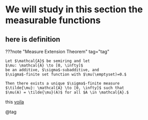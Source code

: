 # We will study in this section the measurable functions
## here is definition

???note "Measure Extension Theorem" tag="tag"

    Let $\mathcal{A}$ be semiring and let 
    $\mu: \mathcal{A} \to [0, \infty]$
    be an additive, $\sigma$-subadditive, and
    $\sigma$-finite set function with $\mu(\emptyset)=0.$

    Then there exists a unique $\sigma$-finite measure
    $\tilde{\mu}: \mathcal{A} \to [0, \infty]$ such that
    $\mu(A) = \tilde{\mu}(A)$ for all $A \in \mathcal{A}.$

this [voila](#tag)

@tag
